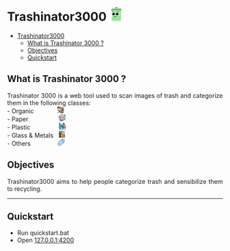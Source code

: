 # Trashinator3000 <img src="img/smile.png" alt="drawing" width="32"/>
- [Trashinator3000 ](#trashinator3000-)
  - [What is Trashinator 3000 ?](#what-is-trashinator-3000-)
  - [Objectives](#objectives)
  - [Quickstart](#quickstart)



## What is Trashinator 3000 ?
<div style="text-align: justify">
Trashinator 3000 is a web tool used to scan images of trash and categorize them in the following classes:<br>
- Organic
  &nbsp&nbsp&nbsp&nbsp&nbsp&nbsp&nbsp&nbsp&nbsp&nbsp&nbsp&nbsp
  <img src="img/stink.png" alt="drawing" width="16"/><br>
- Paper
  &nbsp&nbsp&nbsp&nbsp&nbsp&nbsp&nbsp&nbsp&nbsp&nbsp&nbsp&nbsp&nbsp&nbsp&nbsp&nbsp
  <img src="img/paper.png" alt="drawing" width="16"/><br>
- Plastic
  &nbsp&nbsp&nbsp&nbsp&nbsp&nbsp&nbsp&nbsp&nbsp&nbsp&nbsp&nbsp&nbsp&nbsp&nbsp
  <img src="img/plastic.png" alt="drawing" width="16"/><br>
- Glass & Metals
  &nbsp
  <img src="img/glass.png" alt="drawing" width="16"/><br>
- Others
  &nbsp&nbsp&nbsp&nbsp&nbsp&nbsp&nbsp&nbsp&nbsp&nbsp&nbsp&nbsp&nbsp&nbsp
  <img src="img/mask.png" alt="drawing" width="16"/><br>
<div>

## Objectives
<div style="text-align: justify">
Trashinator3000 aims to help people categorize trash and sensibilize them to recycling.<br>
<div>

***

## Quickstart
- Run quickstart.bat<br>
- Open [127.0.0.1:4200](127.0.0.1:4200)